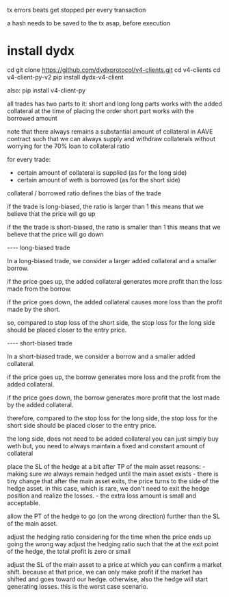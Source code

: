 tx errors
beats get stopped per every transaction

a hash needs to be saved to the tx asap, before execution






# install dydx

cd
git clone https://github.com/dydxprotocol/v4-clients.git
cd v4-clients
cd v4-client-py-v2
pip install dydx-v4-client

also:
pip install v4-client-py





all trades has two parts to it: short and long
long parts works with the added collateral at the time of placing the order
short part works with the borrowed amount

note that there always remains a substantial amount of collateral in AAVE contract such
that we can always supply and withdraw collaterals without worrying for the 70% loan 
to collateral ratio

for every trade:
- certain amount of collateral is supplied (as for the long side)
- certain amount of weth is borrowed (as for the short side)

collateral / borrowed  ratio defines the bias of the trade

if the trade is long-biased, the ratio is larger than 1
this means that we believe that the price will go up

if the the trade is short-biased, the ratio is smaller than 1
this means that we believe that the price will go down


---- long-biased trade

In a long-biased trade, we consider a larger added collateral 
and a smaller borrow.

if the price goes up, the added collateral
generates more profit than the loss made from the borrow. 


if the price goes down, the added collateral
causes more loss than the profit made by the short. 

so, compared to stop loss of the short side, the stop loss for the long side should be placed closer to the entry price.




---- short-biased trade

In a short-biased trade, we consider a borrow and a smaller added collateral.

if the price goes up, the borrow generates more loss and the profit from the
added collateral.

if the price goes down, the borrow generates more profit that the lost made
by the added collateral.

therefore, compared to the stop loss for the long side, the stop loss for the short side
should be placed closer to the entry price.



the long side, does not need to be added collateral
you can just simply buy weth
but, you need to always maintain a fixed and constant amount of collateral







place the SL of the hedge at a bit after TP of the main asset
reasons:
    - making sure we always remain hedged until the main asset exists
    - there is tiny change that after the main asset exits, the price turns to the side of the hedge asset. in this case, which is rare, we don't need to exit the hedge position and realize the losses.
    - the extra loss amount is small and acceptable.
    

allow the PT of the hedge to go (on the wrong direction) further than the SL of the main asset.

adjust the hedging ratio considering for the time when the price ends up going the wrong way
adjust the hedging ratio such that the at the exit point of the hedge, the total profit is zero or small


adjust the SL of the main asset to a price at which you can confirm a market shift.
because at that price, we can only make profit if the market has shifted and goes toward our hedge.
otherwise, also the hedge will start generating losses. this is the worst case scenario.

